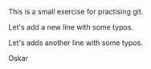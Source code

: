 This is a small exercise for practising git.

Let's add a new line with some typos.

Let's adds another line with some typos.

Oskar
